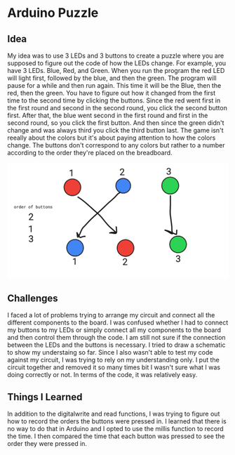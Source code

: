 # Arduino Puzzle

## Idea 

My idea was to use 3 LEDs and 3 buttons to create a puzzle where you are supposed to figure out the code of how the LEDs change. For example, you have 3 LEDs. Blue, Red, and Green. When you run the program the red LED will light first, followed by the blue, and then the green. The program will pause for a while and then run again. This time it will be the Blue, then the red, then the green. You have to figure out how it changed from the first time to the second time by clicking the buttons. Since the red went first in the first round and second in the second round, you click the second button first. After that, the blue went second in the first round and first in the second round, so you click the first button. And then since the green didn't change and was always third you click the third button last.
The game isn't reeally about the colors but it's about paying attention to how the colors change. The buttons don't correspond to any colors but rather to a number according to the order they're placed on the breadboard.

![Example](drawing.png)
## Challenges

I faced a lot of problems trying to arrange my circuit and connect all the different components to the board. I was confused whether I had to connect my buttons to my LEDs or simply connect all my components to the board and then control them through the code. I am still not sure if the connection between the LEDs and the buttons is necessary. I tried to draw a schematic to show my understaing so far. Since I also wasn't able to test my code against my circuit, I was trying to rely on my understanding only. I put the circuit together and removed it so many times bit I wasn't sure what I was doing correctly or not. In terms of the code, it was relatively easy.

## Things I Learned

In addition to the digitalwrite and read functions, I was trying to figure out how to record the orders the buttons were pressed in. I learned that there is no way to do that in Arduino and I opted to use the millis function to record the time. I then compared the time that each button was pressed to see the order they were pressed in.
